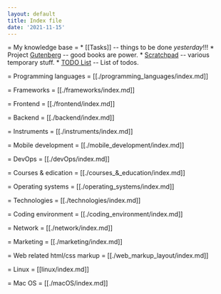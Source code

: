 ```yaml
---
layout: default
title: Index file
date: '2021-11-15'
---
```

= My knowledge base =
    * [[Tasks]] -- things to be done _yesterday_!!!
    * Project [Gutenberg](Gutenberg) -- good books are power.
    * [Scratchpad](Scratchpad) -- various temporary stuff.
    * [TODO List](todo_list) -- List of todos.

= Programming languages =
[[./programming_languages/index.md]]

= Frameworks =
[[./frameworks/index.md]]

= Frontend =
[[./frontend/index.md]]

= Backend =
[[./backend/index.md]]

= Instruments =
[[./instruments/index.md]]

= Mobile development =
[[./mobile_development/index.md]]

= DevOps =
[[./devOps/index.md]]

= Courses & edication =
[[./courses_&_education/index.md]]

= Operating systems =
[[./operating_systems/index.md]]

= Technologies =
[[./technologies/index.md]]

= Coding environment =
[[./coding_environment/index.md]]

= Network =
[[./network/index.md]]

= Marketing =
[[./marketing/index.md]]

= Web related html/css markup =
[[./web_markup_layout/index.md]]

= Linux =
[[linux/index.md]]

= Mac OS =
[[./macOS/index.md]]

